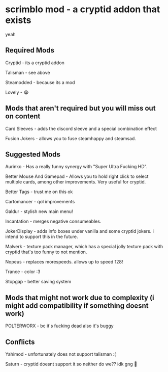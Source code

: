 
# scrimblo mod - a cryptid addon that exists

yeah

## Required Mods 

Cryptid - its a cryptid addon 

Talisman - see above 

Steamodded - because its a mod 

Lovely - :sob: 


## Mods that aren't required but you will miss out on content 

Card Sleeves - adds the discord sleeve and a special combination effect 

Fusion Jokers - allows you to fuse steamhappy and steamsad. 


## Suggested Mods 
Aurinko - Has a really funny synergy with "Super Ultra Fucking HD". 

Better Mouse And Gamepad - Allows you to hold right click to select multiple cards, among other improvements. Very useful for cryptid. 

Better Tags - trust me on this ok 

Cartomancer - qol improvements 

Galdur - stylish new main menu! 

Incantation - merges negative consumeables. 

JokerDisplay - adds info boxes under vanilla and some cryptid jokers. i intend to support this in the future. 

Malverk - texture pack manager, which has a special jolly texture pack with cryptid that's too funny to not mention. 

Nopeus - replaces morespeeds. allows up to speed 128! 

Trance - color :3 

Stopgap - better saving system 


## Mods that might not work due to complexity (i might add compatibility if something doesnt work)

POLTERWORX - bc it's fucking dead also it's buggy

## Conflicts

Yahimod - unfortunately does not support talisman :( 

Saturn - cryptid doesnt support it so neither do we?? idk gng 🥀

